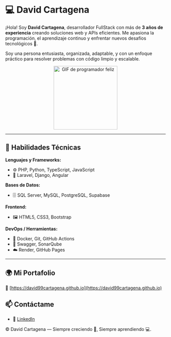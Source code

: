 # 💻 David Cartagena

¡Hola! Soy **David Cartagena**, desarrollador FullStack con más de **3 años de experiencia** creando soluciones web y APIs eficientes. Me apasiona la programación, el aprendizaje continuo y enfrentar nuevos desafíos tecnológicos 🚀.

Soy una persona entusiasta, organizada, adaptable, y con un enfoque práctico para resolver problemas con código limpio y escalable.

<!-- ![Desarrollando](https://media.giphy.com/media/qgQUggAC3Pfv687qPC/giphy.gif) -->
<!-- ![Desarrollando](https://i.pinimg.com/originals/fe/8b/0b/fe8b0bdd63a3f18afef5b0570a2a5c4c.gif) -->

<p align="center">
  <img src="https://i.pinimg.com/originals/fe/8b/0b/fe8b0bdd63a3f18afef5b0570a2a5c4c.gif" width="200" alt="GIF de programador feliz">
</p>

---

## 🌟 Habilidades Técnicas

**Lenguajes y Frameworks:**

- ⚙️ PHP, Python, TypeScript, JavaScript
- 🧱 Laravel, Django, Angular

**Bases de Datos:**

- 🗄️ SQL Server, MySQL, PostgreSQL, Supabase

**Frontend:**

- 🖼️ HTML5, CSS3, Bootstrap

**DevOps / Herramientas:**

- 🐳 Docker, Git, GitHub Actions
- 🧪 Swagger, SonarQube
- ☁️ Render, GitHub Pages

---

## 🌍 Mi Portafolio

📎 [https://david99cartagena.github.io](https://david99cartagena.github.io)

## 📫 Contáctame

- 💼 [LinkedIn](https://co.linkedin.com/public-profile/in/david-stevens-cartagena-navarro-248619199)

© David Cartagena — Siempre creciendo 🌱, Siempre aprendiendo 💻.